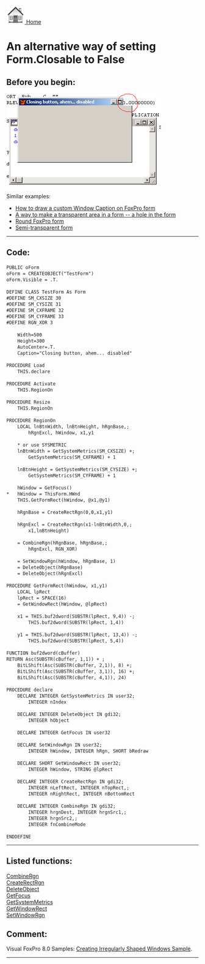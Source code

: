 [<img src="../images/home.png"> Home ](https://github.com/VFPX/Win32API)  

# An alternative way of setting Form.Closable to False

## Before you begin:
![](../images/closable.png)  

Similar examples:  
* [How to draw a custom Window Caption on FoxPro form](sample_499.md)  
* [A way to make a transparent area in a form -- a hole in the form](sample_126.md)  
* [Round FoxPro form](sample_143.md)  
* [Semi-transparent form](sample_453.md)  
  
***  


## Code:
```foxpro  
PUBLIC oForm
oForm = CREATEOBJECT("TestForm")
oForm.Visible = .T.

DEFINE CLASS TestForm As Form
#DEFINE SM_CXSIZE 30
#DEFINE SM_CYSIZE 31
#DEFINE SM_CXFRAME 32
#DEFINE SM_CYFRAME 33
#DEFINE RGN_XOR 3

	Width=500
	Height=300
	AutoCenter=.T.
	Caption="Closing button, ahem... disabled"

PROCEDURE Load
	THIS.declare

PROCEDURE Activate
	THIS.RegionOn

PROCEDURE Resize
	THIS.RegionOn

PROCEDURE RegionOn
	LOCAL lnBtnWidth, lnBtnHeight, hRgnBase,;
		hRgnExcl, hWindow, x1,y1

	* or use SYSMETRIC
	lnBtnWidth = GetSystemMetrics(SM_CXSIZE) +;
		GetSystemMetrics(SM_CXFRAME) + 1

	lnBtnHeight = GetSystemMetrics(SM_CYSIZE) +;
		GetSystemMetrics(SM_CYFRAME) + 1

	hWindow = GetFocus()
*	hWindow = ThisForm.HWnd
	THIS.GetFormRect(hWindow, @x1,@y1)

	hRgnBase = CreateRectRgn(0,0,x1,y1)

	hRgnExcl = CreateRectRgn(x1-lnBtnWidth,0,;
		x1,lnBtnHeight)

	= CombineRgn(hRgnBase, hRgnBase,;
		hRgnExcl, RGN_XOR)

	= SetWindowRgn(hWindow, hRgnBase, 1)
	= DeleteObject(hRgnBase)
	= DeleteObject(hRgnExcl)

PROCEDURE GetFormRect(hWindow, x1,y1)
	LOCAL lpRect
	lpRect = SPACE(16)
	= GetWindowRect(hWindow, @lpRect)

	x1 = THIS.buf2dword(SUBSTR(lpRect, 9,4)) -;
		THIS.buf2dword(SUBSTR(lpRect, 1,4))

	y1 = THIS.buf2dword(SUBSTR(lpRect, 13,4)) -;
		THIS.buf2dword(SUBSTR(lpRect, 5,4))

FUNCTION buf2dword(cBuffer)
RETURN Asc(SUBSTR(cBuffer, 1,1)) + ;
	BitLShift(Asc(SUBSTR(cBuffer, 2,1)), 8) +;
	BitLShift(Asc(SUBSTR(cBuffer, 3,1)), 16) +;
	BitLShift(Asc(SUBSTR(cBuffer, 4,1)), 24)

PROCEDURE declare
	DECLARE INTEGER GetSystemMetrics IN user32;
		INTEGER nIndex

	DECLARE INTEGER DeleteObject IN gdi32;
		INTEGER hObject

	DECLARE INTEGER GetFocus IN user32

	DECLARE SetWindowRgn IN user32;
		INTEGER hWindow, INTEGER hRgn, SHORT bRedraw

	DECLARE SHORT GetWindowRect IN user32;
		INTEGER hWindow, STRING @lpRect

	DECLARE INTEGER CreateRectRgn IN gdi32;
		INTEGER nLeftRect, INTEGER nTopRect,;
		INTEGER nRightRect, INTEGER nBottomRect

	DECLARE INTEGER CombineRgn IN gdi32;
		INTEGER hrgnDest, INTEGER hrgnSrc1,;
		INTEGER hrgnSrc2,;
		INTEGER fnCombineMode

ENDDEFINE  
```  
***  


## Listed functions:
[CombineRgn](../libraries/gdi32/CombineRgn.md)  
[CreateRectRgn](../libraries/gdi32/CreateRectRgn.md)  
[DeleteObject](../libraries/gdi32/DeleteObject.md)  
[GetFocus](../libraries/user32/GetFocus.md)  
[GetSystemMetrics](../libraries/user32/GetSystemMetrics.md)  
[GetWindowRect](../libraries/user32/GetWindowRect.md)  
[SetWindowRgn](../libraries/user32/SetWindowRgn.md)  

## Comment:
Visual FoxPro 8.0 Samples: <a href="http://msdn.microsoft.com/library/default.asp?url=/library/en-us/dv_foxhelp/html/samirregular_shaped_windows.asp">Creating Irregularly Shaped Windows Sample</a>.  
  
***  

